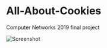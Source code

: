 # All-About-Cookies
Computer Networks 2019 final project

![Screenshot](https://user-images.githubusercontent.com/38662274/57261915-edfffe80-7037-11e9-80b3-3053485b77f7.png)
